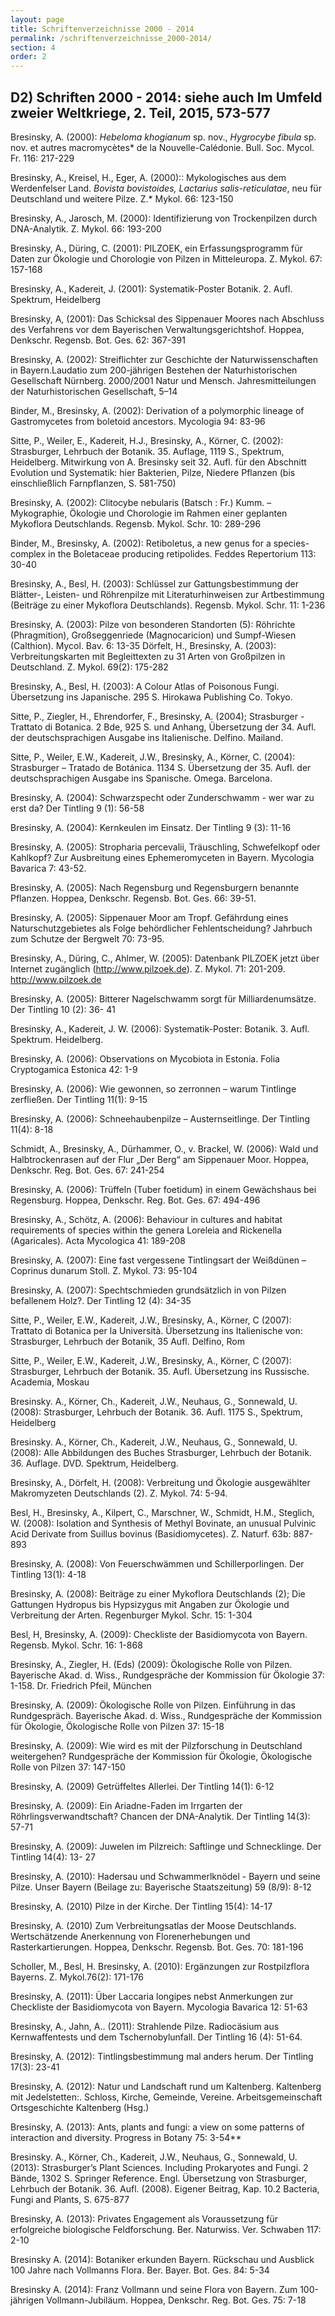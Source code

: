 ```yaml
---
layout: page
title: Schriftenverzeichnisse 2000 - 2014
permalink: /schriftenverzeichnisse_2000-2014/
section: 4
order: 2
---
```


## D2) Schriften 2000 - 2014: siehe auch Im Umfeld zweier Weltkriege, 2. Teil, 2015,  573-577 

Bresinsky,  A.  (2000):  *Hebeloma  khogianum*  sp.  nov.,  *Hygrocybe  fibula*  sp.  nov.  et  autres macromycètes* de la Nouvelle-Calédonie. Bull. Soc. Mycol. Fr. 116: 217-229 

Bresinsky,  A.,  Kreisel,  H.,  Eger,  A.  (2000)::  Mykologisches  aus  dem  Werdenfelser  Land. *Bovista  bovistoides,  Lactarius  salis-reticulatae*,  neu  für  Deutschland  und  weitere  Pilze.  Z.* Mykol. 66: 123-150 

Bresinsky, A., Jarosch, M. (2000): Identifizierung von Trockenpilzen durch DNA-Analytik. Z. Mykol. 66: 193-200 

Bresinsky, A., Düring, C. (2001): PILZOEK, ein Erfassungsprogramm für Daten zur Ökologie und Chorologie von Pilzen in Mitteleuropa. Z. Mykol. 67: 157-168 

Bresinsky, A., Kadereit, J. (2001): Systematik-Poster Botanik. 2. Aufl. Spektrum, Heidelberg 

Bresinsky, A, (2001): Das Schicksal des Sippenauer Moores nach Abschluss des Verfahrens vor dem Bayerischen Verwaltungsgerichtshof. Hoppea, Denkschr. Regensb. Bot. Ges. 62: 367-391 

Bresinsky, A. (2002): Streiflichter zur Geschichte der Naturwissenschaften in Bayern.Laudatio zum 200-jährigen Bestehen der Naturhistorischen Gesellschaft Nürnberg. 2000/2001 Natur und Mensch. Jahresmitteilungen der Naturhistorischen Gesellschaft, 5–14

Binder, M., Bresinsky, A. (2002): Derivation of a polymorphic lineage of Gastromycetes from boletoid ancestors. Mycologia 94: 83-96 

Sitte, P., Weiler, E., Kadereit, H.J., Bresinsky, A., Körner, C. (2002): Strasburger, Lehrbuch der Botanik. 35. Auflage, 1119 S., Spektrum, Heidelberg. Mitwirkung von A. Bresinsky seit 32. Aufl. für den Abschnitt Evolution und Systematik: hier Bakterien, Pilze, Niedere Pflanzen (bis einschließlich Farnpflanzen, S. 581-750)  

Bresinsky, A. (2002): Clitocybe nebularis (Batsch : Fr.) Kumm. – Mykographie, Ökologie und Chorologie im Rahmen einer geplanten Mykoflora Deutschlands. Regensb. Mykol. Schr. 10: 289-296 

Binder, M., Bresinsky, A. (2002): Retiboletus, a new genus for a species-complex in the Boletaceae producing retipolides. Feddes Repertorium 113: 30-40 

Bresinsky, A., Besl, H. (2003): Schlüssel zur Gattungsbestimmung der Blätter-, Leisten- und Röhrenpilze mit Literaturhinweisen zur Artbestimmung (Beiträge zu einer Mykoflora Deutschlands). Regensb. Mykol. Schr. 11: 1-236 

Bresinsky, A. (2003): Pilze von besonderen Standorten (5): Röhrichte (Phragmition), Großseggenriede (Magnocaricion) und Sumpf-Wiesen (Calthion). Mycol. Bav. 6: 13-35 Dörfelt, H., Bresinsky, A. (2003): Verbreitungskarten mit Begleittexten zu 31 Arten von Großpilzen in Deutschland. Z. Mykol. 69(2): 175-282 

Bresinsky, A., Besl, H. (2003):  A Colour Atlas of Poisonous Fungi. Übersetzung ins Japanische. 295 S. Hirokawa Publishing Co. Tokyo. 

Sitte, P., Ziegler, H., Ehrendorfer, F., Bresinsky, A. (2004); Strasburger - Trattato di Botanica. 2 Bde, 925 S. und Anhang, Übersetzung der 34. Aufl. der deutschsprachigen Ausgabe ins Italienische. Delfino. Mailand. 

Sitte, P., Weiler, E.W., Kadereit, J.W., Bresinsky, A., Körner, C. (2004): Strasburger – Tratado de Botánica. 1134 S. Übersetzung der 35. Aufl. der deutschsprachigen Ausgabe ins Spanische. Omega. Barcelona. 

Bresinsky, A. (2004): Schwarzspecht oder Zunderschwamm - wer war zu erst da? Der Tintling 9 (1): 56-58  

Bresinsky, A. (2004): Kernkeulen im Einsatz. Der Tintling 9 (3): 11-16 

Bresinsky, A. (2005): Stropharia percevalii, Träuschling, Schwefelkopf oder Kahlkopf? Zur Ausbreitung eines Ephemeromyceten in Bayern. Mycologia Bavarica 7: 43-52. 

Bresinsky, A. (2005): Nach Regensburg und Regensburgern benannte Pflanzen. Hoppea, Denkschr. Regensb. Bot. Ges. 66: 39-51. 

Bresinsky, A. (2005): Sippenauer Moor am Tropf. Gefährdung eines Naturschutzgebietes als Folge behördlicher Fehlentscheidung? Jahrbuch zum Schutze der Bergwelt 70: 73-95. 

Bresinsky, A., Düring, C., Ahlmer, W. (2005): Datenbank PILZOEK jetzt über Internet zugänglich (http://www.pilzoek.de). Z. Mykol. 71: 201-209.[ http://www.pilzoek.de ](http://www.pilzoek.de/)

Bresinsky, A. (2005): Bitterer Nagelschwamm sorgt für Milliardenumsätze. Der Tintling 10 (2): 36- 41 

Bresinsky, A., Kadereit, J. W. (2006): Systematik-Poster: Botanik. 3. Aufl. Spektrum. Heidelberg. 

Bresinsky, A. (2006): Observations on Mycobiota in Estonia. Folia Cryptogamica Estonica 42: 1-9 

Bresinsky, A. (2006): Wie gewonnen, so zerronnen – warum Tintlinge zerfließen. Der Tintling 11(1): 9-15 

Bresinsky, A. (2006): Schneehaubenpilze – Austernseitlinge. Der Tintling 11(4): 8-18 

Schmidt, A., Bresinsky, A., Dürhammer, O., v. Brackel, W. (2006): Wald und Halbtrockenrasen auf der Flur „Der Berg“ am Sippenauer Moor. Hoppea, Denkschr. Reg. Bot. Ges. 67: 241-254 

Bresinsky, A. (2006): Trüffeln (Tuber foetidum) in einem Gewächshaus bei Regensburg. Hoppea, Denkschr. Reg. Bot. Ges. 67: 494-496 

Bresinsky, A., Schötz, A. (2006): Behaviour in cultures and habitat requirements of species within the genera Loreleia and Rickenella (Agaricales). Acta Mycologica 41: 189-208 

Bresinsky, A. (2007): Eine fast vergessene Tintlingsart der Weißdünen – Coprinus dunarum Stoll. Z. Mykol. 73: 95-104 

Bresinsky, A. (2007): Spechtschmieden grundsätzlich in von Pilzen befallenem Holz?. Der Tintling 12 (4): 34-35 

Sitte, P., Weiler, E.W., Kadereit, J.W., Bresinsky, A., Körner, C (2007): Trattato di Botanica per la Università. Übersetzung ins Italienische von: Strasburger, Lehrbuch der Botanik, 35 Aufl. Delfino, Rom 

Sitte, P., Weiler, E.W., Kadereit, J.W., Bresinsky, A., Körner, C (2007): Strasburger, Lehrbuch der Botanik. 35. Aufl. Übersetzung ins Russische. Academia, Moskau 

Bresinsky. A., Körner, Ch., Kadereit, J.W., Neuhaus, G., Sonnewald, U. (2008): Strasburger, Lehrbuch der Botanik. 36. Aufl. 1175 S., Spektrum, Heidelberg 

Bresinsky. A., Körner, Ch., Kadereit, J.W., Neuhaus, G., Sonnewald, U. (2008): Alle Abbildungen des Buches Strasburger, Lehrbuch der Botanik. 36. Auflage. DVD. Spektrum, Heidelberg. 

Bresinsky, A., Dörfelt, H. (2008): Verbreitung und Ökologie ausgewählter Makromyzeten Deutschlands (2). Z. Mykol. 74: 5-94. 

Besl, H., Bresinsky, A., Kilpert, C., Marschner, W., Schmidt, H.M., Steglich, W. (2008): Isolation and Synthesis of Methyl Bovinate, an unusual Pulvinic Acid Derivate from Suillus bovinus (Basidiomycetes). Z. Naturf. 63b: 887-893 

Bresinsky, A. (2008): Von Feuerschwämmen und Schillerporlingen. Der Tintling 13(1): 4-18 

Bresinsky, A. (2008): Beiträge zu einer Mykoflora Deutschlands (2); Die Gattungen Hydropus bis Hypsizygus mit Angaben zur Ökologie und Verbreitung der Arten. Regenburger Mykol. Schr. 15: 1-304 

Besl, H, Bresinsky, A. (2009): Checkliste der Basidiomycota von Bayern. Regensb. Mykol. Schr. 16: 1-868 

Bresinsky, A., Ziegler, H. (Eds) (2009): Ökologische Rolle von Pilzen. Bayerische Akad. d. Wiss., Rundgespräche der Kommission für Ökologie 37: 1-158. Dr. Friedrich Pfeil, München 

Bresinsky, A. (2009): Ökologische Rolle von Pilzen. Einführung in das Rundgespräch. Bayerische Akad. d. Wiss., Rundgespräche der Kommission für Ökologie, Ökologische Rolle von Pilzen 37: 15-18 

Bresinsky, A. (2009): Wie wird es mit der Pilzforschung in Deutschland weitergehen? Rundgespräche der Kommission für Ökologie, Ökologische Rolle von Pilzen 37: 147-150 

Bresinsky, A. (2009) Getrüffeltes Allerlei. Der Tintling 14(1): 6-12 

Bresinsky, A. (2009): Ein Ariadne-Faden im Irrgarten der Röhrlingsverwandtschaft? Chancen der DNA-Analytik. Der Tintling 14(3): 57-71 

Bresinsky, A. (2009): Juwelen im Pilzreich: Saftlinge und Schnecklinge. Der Tintling 14(4): 13- 27 

Bresinsky, A. (2010): Hadersau und Schwammerlknödel - Bayern und seine Pilze. Unser Bayern (Beilage zu: Bayerische Staatszeitung) 59 (8/9): 8-12 

Bresinsky, A. (2010) Pilze in der Kirche. Der Tintling 15(4): 14-17 

Bresinsky, A. (2010) Zum Verbreitungsatlas der Moose Deutschlands. Wertschätzende Anerkennung von Florenerhebungen und Rasterkartierungen. Hoppea, Denkschr. Regensb. Bot. Ges. 70: 181-196 

Scholler, M., Besl, H. Bresinsky, A. (2010): Ergänzungen zur Rostpilzflora Bayerns. Z. Mykol.76(2): 171-176 

Bresinsky, A. (2011): Über Laccaria longipes nebst Anmerkungen zur Checkliste der Basidiomycota von Bayern. Mycologia Bavarica 12: 51-63  

Bresinsky, A., Jahn, A.. (2011): Strahlende Pilze. Radiocäsium aus Kernwaffentests und dem Tschernobylunfall. Der Tintling 16 (4): 51-64. 

Bresinsky, A. (2012): Tintlingsbestimmung mal anders herum. Der Tintling 17(3): 23-41 

Bresinsky, A. (2012): Natur und Landschaft rund um Kaltenberg. Kaltenberg mit Jedelstetten:. Schloss, Kirche, Gemeinde, Vereine. Arbeitsgemeinschaft Ortsgeschichte Kaltenberg (Hsg.) 

Bresinsky, A. (2013): Ants, plants and fungi: a view on some patterns of interaction and diversity. Progress in Botany 75: 3-54** 

Bresinsky. A., Körner, Ch., Kadereit, J.W., Neuhaus, G., Sonnewald, U. (2013): Strasburger’s Plant Sciences. Including Prokaryotes and Fungi. 2 Bände, 1302 S. Springer Reference. Engl. Übersetzung von Strasburger, Lehrbuch der Botanik. 36. Aufl. (2008). Eigener Beitrag, Kap. 10.2 Bacteria, Fungi and Plants, S. 675-877 

Bresinsky, A. (2013): Privates Engagement als Voraussetzung für erfolgreiche biologische Feldforschung. Ber. Naturwiss. Ver. Schwaben 117: 2-10 

Bresinsky A. (2014): Botaniker erkunden Bayern. Rückschau und Ausblick 100 Jahre nach Vollmanns Flora. Ber. Bayer. Bot. Ges. 84: 5-34 

Bresinsky A. (2014): Franz Vollmann und seine Flora von Bayern. Zum 100-jährigen Vollmann-Jubiläum. Hoppea, Denkschr. Reg. Bot. Ges. 75: 7-18 

